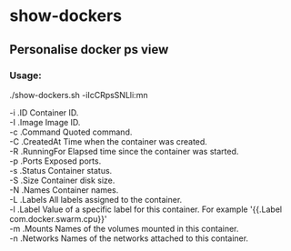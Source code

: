 # show-dockers
## Personalise docker ps view

### Usage:
./show-dockers.sh -iIcCRpsSNLli:mn<br>

-i .ID           Container ID.<br>
-I .Image        Image ID.<br>
-c .Command      Quoted command.<br>
-C .CreatedAt    Time when the container was created.<br>
-R .RunningFor   Elapsed time since the container was started.<br>
-p .Ports        Exposed ports.<br>
-s .Status       Container status.<br>
-S .Size         Container disk size.<br>
-N .Names        Container names.<br>
-L .Labels       All labels assigned to the container.<br>
-l .Label        Value of a specific label for this container. For example '{{.Label com.docker.swarm.cpu}}'<br>
-m .Mounts       Names of the volumes mounted in this container.<br>
-n .Networks     Names of the networks attached to this container.<br>
